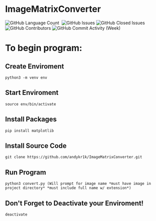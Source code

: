 # ImageMatrixConverter

<div>
<img alt="GitHub Language Count" src="https://img.shields.io/github/languages/count/andykr1k/ImageMatrixConverter?&style=for-the-badge"/>
<img alt="" src="https://img.shields.io/github/repo-size/andykr1k/ImageMatrixConverter?&style=for-the-badge"/>
<img alt="GitHub Issues" src="https://img.shields.io/github/issues/andykr1k/ImageMatrixConverter?&style=for-the-badge"/>
<img alt="GitHub Closed Issues" src="https://img.shields.io/github/issues-closed/andykr1k/ImageMatrixConverter?&style=for-the-badge"/>
<img alt="GitHub Contributors" src="https://img.shields.io/github/contributors/andykr1k/ImageMatrixConverter?&style=for-the-badge"/>
<img alt="GitHub Commit Activity (Week)" src="https://img.shields.io/github/commit-activity/w/andykr1k/ImageMatrixConverter?&style=for-the-badge"/>
</div>

# To begin program:
## Create Enviroment
```
python3 -m venv env
```

## Start Enviroment
```
source env/bin/activate
```

## Install Packages 
```
pip install matplotlib
```

## Install Source Code
```
git clone https://github.com/andykr1k/ImageMatrixConverter.git
```

## Run Program
```
python3 convert.py (Will prompt for image name *must have image in project directory* *must include full name w/ extension*)
```

## Don't Forget to Deactivate your Enviroment!
```
deactivate
```
